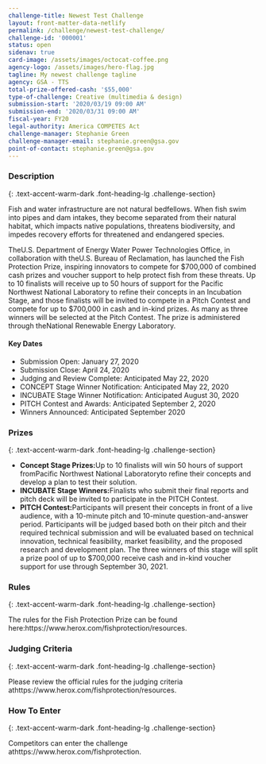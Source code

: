 ```yaml
---
challenge-title: Newest Test Challenge
layout: front-matter-data-netlify
permalink: /challenge/newest-test-challenge/
challenge-id: '000001'
status: open
sidenav: true
card-image: /assets/images/octocat-coffee.png
agency-logo: /assets/images/hero-flag.jpg
tagline: My newest challenge tagline
agency: GSA - TTS
total-prize-offered-cash: '$55,000'
type-of-challenge: Creative (multimedia & design)
submission-start: '2020/03/19 09:00 AM'
submission-end: '2020/03/31 09:00 AM'
fiscal-year: FY20
legal-authority: America COMPETES Act
challenge-manager: Stephanie Green
challenge-manager-email: stephanie.green@gsa.gov
point-of-contact: stephanie.green@gsa.gov
---
```

<!-- Description start -->

### Description

{: .text-accent-warm-dark .font-heading-lg .challenge-section}



<p>Fish and water infrastructure are not natural bedfellows. When fish swim into pipes and dam intakes, they become separated from their natural habitat, which impacts native populations, threatens biodiversity, and impedes recovery efforts for threatened and endangered species.</p>

<p>The<ahref="https://www.energy.gov/eere/water/water-power-technologies-office"target="_blank"rel="noopener">U.S. Department of Energy Water Power Technologies Office</a>, in collaboration with the<ahref="https://www.usbr.gov/"target="_blank"rel="noopener">U.S. Bureau of Reclamation</a>, has launched the Fish Protection Prize, inspiring innovators to compete for $700,000 of combined cash prizes and voucher support to help protect fish from these threats. Up to 10 finalists will receive up to 50 hours of support for the Pacific Northwest National Laboratory to refine their concepts in an Incubation Stage, and those finalists will be invited to compete in a Pitch Contest and compete for up to $700,000 in cash and in-kind prizes. As many as three winners will be selected at the Pitch Contest. The prize is administered through the<ahref="https://www.pnnl.gov/"target="_blank"rel="noopener">National Renewable Energy Laboratory</a>.</p>

<h4>Key Dates</h4>

<ul>

<li>Submission Open: January 27, 2020</li>

<li>Submission Close: April 24, 2020</li>

<li>Judging and Review Complete: Anticipated May 22, 2020</li>

<li>CONCEPT Stage Winner Notification: Anticipated May 22, 2020</li>

<li>INCUBATE Stage Winner Notification: Anticipated August 30, 2020</li>

<li>PITCH Contest and Awards: Anticipated September 2, 2020</li>

<li>Winners Announced: Anticipated September 2020</li>

</ul>



<!-- Prizes start -->

### Prizes

{: .text-accent-warm-dark .font-heading-lg .challenge-section}



<ul>

<li><strong>Concept Stage Prizes:</strong>Up to 10 finalists will win 50 hours of support from<ahref="https://www.pnnl.gov/"target="_blank"rel="noopener">Pacific Northwest National Laboratory</a>to refine their concepts and develop a plan to test their solution.</li>

<li><strong>INCUBATE Stage Winners:</strong>Finalists who submit their final reports and pitch deck will be invited to participate in the PITCH Contest.</li>

<li><strong>PITCH Contest:</strong>Participants will present their concepts in front of a live audience, with a 10-minute pitch and 10-minute question-and-answer period. Participants will be judged based both on their pitch and their required technical submission and will be evaluated based on technical innovation, technical feasibility, market feasibility, and the proposed research and development plan. The three winners of this stage will split a prize pool of up to $700,000 receive cash and in-kind voucher support for use through September 30, 2021.</li>

</ul>



<!-- Rules start -->

### Rules

{: .text-accent-warm-dark .font-heading-lg .challenge-section}



<p>The rules for the Fish Protection Prize can be found here:<ahref="https://www.herox.com/fishprotection/resources"target="_blank"rel="noopener">https://www.herox.com/fishprotection/resources</a>.</p>



<!-- Judging start -->

### Judging Criteria

{: .text-accent-warm-dark .font-heading-lg .challenge-section}



<p>Please review the official rules for the judging criteria at<ahref="https://www.herox.com/fishprotection/resources"target="_blank"rel="noopener">https://www.herox.com/fishprotection/resources</a>.</p>



<!-- How To Enter start -->

### How To Enter

{: .text-accent-warm-dark .font-heading-lg .challenge-section}



<p>Competitors can enter the challenge at<ahref="https://www.herox.com/fishprotection"target="_blank"rel="noopener">https://www.herox.com/fishprotection</a>.</p>